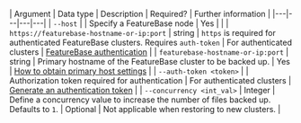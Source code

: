 | Argument | Data type | Description | Required? | Further information |
|---|---|---|---|
| `--host` |  | Specify a FeatureBase node | Yes |  |
| `https://featurebase-hostname-or-ip:port` | string | `https` is required for authenticated FeatureBase clusters. Requires `auth-token` | For authenticated clusters | [FeatureBase authentication](/docs/community/com-config/com-config-authentication) |
| `featurebase-hostname-or-ip:port` | string | Primary hostname of the FeatureBase cluster to be backed up. | Yes | [How to obtain primary host settings](/) |
| `--auth-token <token>` |   | Authorization token required for authentication | For authenticated clusters | [Generate an authentication token](/docs/community/com-config/com-config-auth-key) |
| `--concurrency <int_val>` | Integer | Define a concurrency value to increase the number of files backed up. Defaults to `1`. | Optional | Not applicable when restoring to new clusters. |
